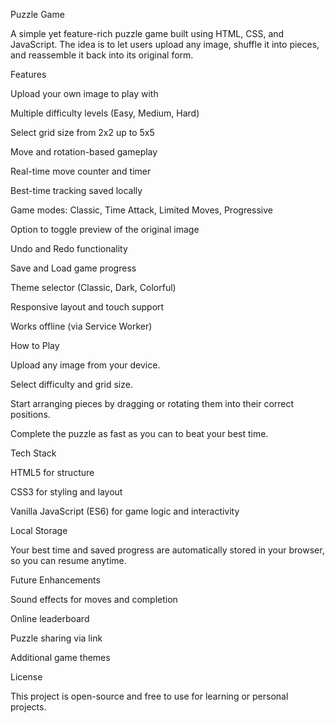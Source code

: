 Puzzle Game

A simple yet feature-rich puzzle game built using HTML, CSS, and JavaScript. The idea is to let users upload any image, shuffle it into pieces, and reassemble it back into its original form.

Features

Upload your own image to play with

Multiple difficulty levels (Easy, Medium, Hard)

Select grid size from 2x2 up to 5x5

Move and rotation-based gameplay

Real-time move counter and timer

Best-time tracking saved locally

Game modes: Classic, Time Attack, Limited Moves, Progressive

Option to toggle preview of the original image

Undo and Redo functionality

Save and Load game progress

Theme selector (Classic, Dark, Colorful)

Responsive layout and touch support

Works offline (via Service Worker)

How to Play

Upload any image from your device.

Select difficulty and grid size.

Start arranging pieces by dragging or rotating them into their correct positions.

Complete the puzzle as fast as you can to beat your best time.

Tech Stack

HTML5 for structure

CSS3 for styling and layout

Vanilla JavaScript (ES6) for game logic and interactivity

Local Storage

Your best time and saved progress are automatically stored in your browser, so you can resume anytime.

Future Enhancements

Sound effects for moves and completion

Online leaderboard

Puzzle sharing via link

Additional game themes

License

This project is open-source and free to use for learning or personal projects.
